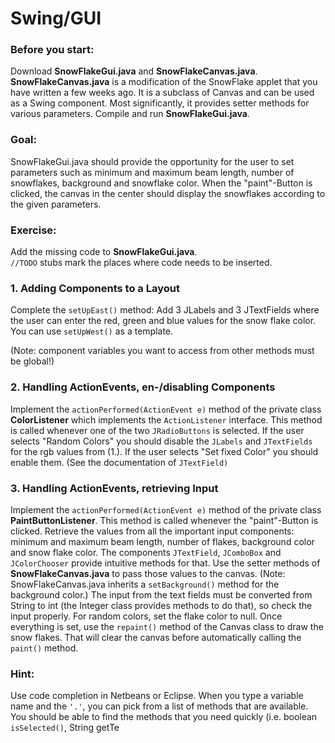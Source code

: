 # Swing/GUI
### Before you start:
Download **SnowFlakeGui.java** and **SnowFlakeCanvas.java**.   
**SnowFlakeCanvas.java** is a modification of the SnowFlake applet that you have written a few weeks ago. 
It is a subclass of Canvas and can be used as a Swing component. 
Most significantly, it provides setter methods for various parameters. Compile and run **SnowFlakeGui.java**.

### Goal:
SnowFlakeGui.java should provide the opportunity for the user to set parameters such as minimum and maximum beam length, number of snowflakes, background and snowflake color. When the "paint"-Button is clicked, the canvas in the center should display the snowflakes according to the given parameters.

### Exercise:
Add the missing code to **SnowFlakeGui.java**.   
`//TODO` stubs mark the places where code needs to be inserted.

### 1. Adding Components to a Layout
   Complete the `setUpEast()` method: Add 3 JLabels and 3 JTextFields where the user can enter the red, green and blue values for the snow flake color. You can use `setUpWest()` as a template.   

   (Note: component variables you want to access from other methods must be global!)

### 2. Handling ActionEvents, en-/disabling Components
   Implement the `actionPerformed(ActionEvent e)` method of the private class **ColorListener** which implements the `ActionListener` interface. This method is called whenever one of the two `JRadioButtons` is selected. If the user selects "Random Colors" you should disable the `JLabels` and `JTextFields` for the rgb values from (1.). If the user selects "Set fixed Color" you should enable them. (See the documentation of `JTextField)`

### 3. Handling ActionEvents, retrieving Input
   Implement the `actionPerformed(ActionEvent e)` method of the private class **PaintButtonListener**. This method is called whenever the "paint"-Button is clicked.
   Retrieve the values from all the important input components: minimum and maximum beam length, number of flakes, background color and snow flake color. The components `JTextField`, `JComboBox` and `JColorChooser` provide intuitive methods for that.
   Use the setter methods of **SnowFlakeCanvas.java** to pass those values to the canvas. (Note: SnowFlakeCanvas.java inherits a `setBackground()` method for the background color.) The input from the text fields must be converted from String to int (the Integer class provides methods to do that), so check the input properly.
   For random colors, set the flake color to null. Once everything is set, use the `repaint()` method of the Canvas class to draw the snow flakes. That will clear the canvas before automatically calling the `paint()` method.

### Hint:
Use code completion in Netbeans or Eclipse. When you type a variable name and the `'.'`, you can pick from a list of methods that are available. You should be able to find the methods that you need quickly (i.e. boolean `isSelected()`, String getTe
